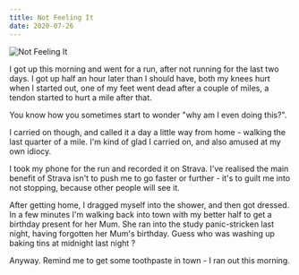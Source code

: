 ```yaml
---
title: Not Feeling It
date: 2020-07-26
---
```


![Not Feeling It](https://source.unsplash.com/_nRpqIBM40Q/1600x900)

I got up this morning and went for a run, after not running for the last two days. I got up half an hour later than I should have, both my knees hurt when I started out, one of my feet went dead after a couple of miles, a tendon started to hurt a mile after that.

You know how you sometimes start to wonder "why am I even doing this?".

I carried on though, and called it a day a little way from home - walking the last quarter of a mile. I'm kind of glad I carried on, and also amused at my own idiocy.

I took my phone for the run and recorded it on Strava. I've realised the main benefit of Strava isn't to push me to go faster or further - it's to guilt me into not stopping, because other people will see it. 

After getting home, I dragged myself into the shower, and then got dressed. In a few minutes I'm walking back into town with my better half to get a birthday present for her Mum. She ran into the study panic-stricken last night, having forgotten her Mum's birthday. Guess who was washing up baking tins at midnight last night ?

Anyway. Remind me to get some toothpaste in town - I ran out this morning.
